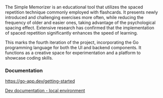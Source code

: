 The Simple Memorizer is an educational tool that utilizes the spaced repetition technique commonly employed with flashcards. It presents newly introduced and challenging exercises more often, while reducing the frequency of older and easier ones, taking advantage of the psychological spacing effect. Extensive research has confirmed that the implementation of spaced repetition significantly enhances the speed of learning.

This marks the fourth iteration of the project, incorporating the Go programming language for both the UI and backend components. It functions as a creative space for experimentation and a platform to showcase coding skills.

### Documentation

https://go-app.dev/getting-started

[Dev documentation - local environment](https://github.com/rtrzebinski/simple-memorizer-4/wiki/Dev-documentation---local-environment) 

